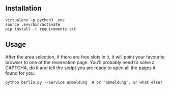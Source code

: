 Installation
-----------

```
virtualenv -p python3 .env
source .env/bin/activate
pip install -r requirements.txt
```

Usage
-----
After the area selection, if there are free slots in it, it will point your favourite browser to one of the reservation page.
You'll probably need to solve a CAPTCHA, do it and tell the script you are ready to open all the pages it found for you.

```
python berlin.py --service anmeldung  # or 'abmeldung', or what else?
```
